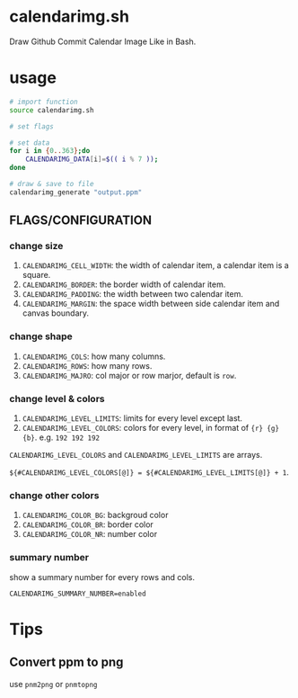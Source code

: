 # calendarimg.sh
Draw Github Commit Calendar Image Like in Bash.


# usage

```bash
# import function
source calendarimg.sh

# set flags

# set data
for i in {0..363};do
    CALENDARIMG_DATA[i]=$(( i % 7 ));
done

# draw & save to file
calendarimg_generate "output.ppm"
```

## FLAGS/CONFIGURATION

### change size

1. `CALENDARIMG_CELL_WIDTH`: the width of calendar item, a calendar item is a square.
2. `CALENDARIMG_BORDER`: the border width of calendar item.
3. `CALENDARIMG_PADDING`: the width between two calendar item.
4. `CALENDARIMG_MARGIN`: the space width between side calendar item and canvas boundary.

### change shape

1. `CALENDARIMG_COLS`: how many columns.
2. `CALENDARIMG_ROWS`: how many rows.
3. `CALENDARIMG_MAJRO`: col major or row marjor, default is `row`.

### change level & colors

1. `CALENDARIMG_LEVEL_LIMITS`: limits for every level except last.
2. `CALENDARIMG_LEVEL_COLORS`: colors for every level, in format of `{r} {g} {b}`. e.g. `192 192 192`

`CALENDARIMG_LEVEL_COLORS` and `CALENDARIMG_LEVEL_LIMITS` are arrays.

`${#CALENDARIMG_LEVEL_COLORS[@]} = ${#CALENDARIMG_LEVEL_LIMITS[@]} + 1`.

### change other colors

1. `CALENDARIMG_COLOR_BG`: backgroud color
2. `CALENDARIMG_COLOR_BR`: border color
3. `CALENDARIMG_COLOR_NR`: number color

### summary number

show a summary number for every rows and cols.

`CALENDARIMG_SUMMARY_NUMBER=enabled`

# Tips

## Convert ppm to png

use `pnm2png` or `pnmtopng`
